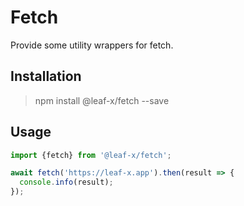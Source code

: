 # Fetch

Provide some utility wrappers for fetch.

## Installation

> npm install @leaf-x/fetch --save

## Usage

```typescript
import {fetch} from '@leaf-x/fetch';

await fetch('https://leaf-x.app').then(result => {
  console.info(result);
});
```
